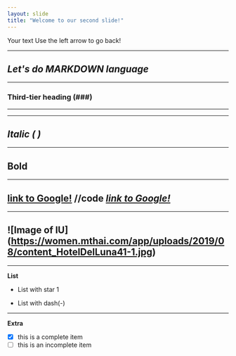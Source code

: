 ```yaml
---
layout: slide
title: "Welcome to our second slide!"
---
```

Your text
Use the left arrow to go back!

---
***Let's do MARKDOWN language***
---

---
### Third-tier heading (###)
---

---
*Italic (* *)*
---

---
**Bold**
---

---
[link to Google!](http:google.com) //code *[link to Google!](http:google.com)*
---

---
![Image of IU]
(https://women.mthai.com/app/uploads/2019/08/content_HotelDelLuna41-1.jpg)
---

---
**List**

* List with star 1

- List with dash(-)

---
**Extra**
-[x] this is a complete item
-[ ] this is an incomplete item
